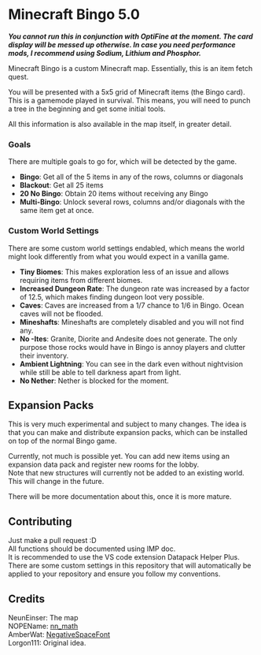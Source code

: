 # Minecraft Bingo 5.0
***You cannot run this in conjunction with OptiFine at the moment. The card display will be messed up otherwise.
In case you need performance mods, I recommend using Sodium, Lithium and Phosphor.***

Minecraft Bingo is a custom Minecraft map. Essentially, this is an item fetch quest.

You will be presented with a 5x5 grid of Minecraft items (the Bingo card).
This is a gamemode played in survival. This means, you will need to punch a tree in the beginning and get some initial tools.

All this information is also available in the map itself, in greater detail.

### Goals
There are multiple goals to go for, which will be detected by the game.

* **Bingo**: Get all of the 5 items in any of the rows, columns or diagonals
* **Blackout**: Get all 25 items
* **20 No Bingo**: Obtain 20 items without receiving any Bingo
* **Multi-Bingo**: Unlock several rows, columns and/or diagonals with the same item get at once.

### Custom World Settings
There are some custom world settings endabled, which means the world might look differently from what you would expect in a vanilla game.

* **Tiny Biomes**: This makes exploration less of an issue and allows requiring items from different biomes.
* **Increased Dungeon Rate**: The dungeon rate was increased by a factor of 12.5, which makes finding dungeon loot very possible.
* **Caves**: Caves are increased from a 1/7 chance to 1/6 in Bingo. Ocean caves will not be flooded.
* **Mineshafts**: Mineshafts are completely disabled and you will not find any.
* **No -Ites**: Granite, Diorite and Andesite does not generate. The only purpose those rocks would have in Bingo is annoy players and clutter their inventory.
* **Ambient Lightning**: You can see in the dark even without nightvision while still be able to tell darkness apart from light.
* **No Nether**: Nether is blocked for the moment.


## Expansion Packs
This is very much experimental and subject to many changes. The idea is that you can make and distribute expansion packs, which can be installed on top of the normal Bingo game.

Currently, not much is possible yet. You can add new items using an expansion data pack and register new rooms for the lobby.  
Note that new structures will currently not be added to an existing world. This will change in the future.

There will be more documentation about this, once it is more mature.

## Contributing
Just make a pull request :D  
All functions should be documented using IMP doc.  
It is recommended to use the VS code extension Datapack Helper Plus. There are some custom settings in this repository that will automatically be applied to your repository and ensure you follow my conventions.

## Credits
NeunEinser: The map  
NOPEName: [nn_math](https://github.com/NOPEname/nn_math)  
AmberWat: [NegativeSpaceFont](https://github.com/AmberWat/NegativeSpaceFont/releases)  
Lorgon111: Original idea.
